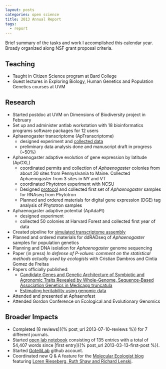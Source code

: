 ```yaml
---
layout: posts
categories: open science
title: 2013 Annual Report
tags:
  - report
---
```


Brief summary of the tasks and work I accomplished this calendar year. Broady organized along NSF grant proposal criteria.

## Teaching

* Taught in Citizen Science program at Bard College
* Guest lectures in Exploring Biology, Human Genetics and Population Genetics courses at UVM

## Research

* Started postdoc at UVM on Dimensions of Biodiversity project in February 
* Set up and administer antlab workstation with 18 bioinformatics programs software packages for 12 users
* Aphaenogaster transcriptome (ApTranscriptome)
    - designed experiment and [collected data](http://johnstantongeddes.org/ecological%20genetics/2013/03/21/thursday.html)
    - preliminary data analysis done and manuscript draft in progress (~50%)
* Aphaenogaster adaptive evolution of gene expression by latitude (ApGXL)
    - coordinated permits and collection of *Aphaenogaster* colonies from about 30 sites from Pennyslvania to Maine. Collected Aphaenogaster from 3 sites in NY and VT
    - coordinated Phytotron experiment with NCSU
    - Designed [protocol](http://johnstantongeddes.org/apgxl/2013/09/04/ApGXL-heat-shock-protocol.html) and collected first set of *Aphaenogaster* samples for RNAseq from Phytotron 
    - Planned and ordered materials for digital gene expression (DGE) tag analysis of Phytotron samples
* Aphaenogaster adaptive potential (ApAdaPt)
    - designed experiment
    - collected 50 colonies at Harvard Forest and collected first year of data
* Created pipeline for [simulated transcriptome assembly](https://github.com/johnstantongeddes/sim-transcriptome)
* Planned and ordered materials for ddRADseq of *Aphaenogaster* samples for population genetics
* Planning and DNA isolation for *Aphaenogaster* genome sequencing
* Paper (in press) *In defense of P-values: comment on the statistical methods actually used by ecologists* with Cristian Dambros and Cintia Gomez de Freitas
* Papers officially published:
    - [Candidate Genes and Genetic Architecture of Symbiotic and Agronomic Traits Revealed by Whole-Genome, Sequence-Based Association Genetics in Medicago truncatula](http://www.plosone.org/article/info%3Adoi%2F10.1371%2Fjournal.pone.0065688)
    - [Estimating heritability using genomic data](http://onlinelibrary.wiley.com/doi/10.1111/2041-210X.12129/abstract)
* Attended and presented at Aphaenofest
* Attended Gordon Conference on Ecological and Evolutionary Genomics

## Broader Impacts

* Completed [8 reviews]({% post_url 2013-07-10-reviews %}) for 7 different journals.
* Started [open lab notebook](http://johnstantongeddes.org/labnotebook.html) consisting of 135 entries with a total of 54,407 words since [first entry]({% post_url 2013-03-13-first-post %}).
* Started [GotelliLab](https://github.com/GotelliLab) github account.
* Coordinated new Q & A feature for the [Molecular Ecologist blog](http://www.molecularecologist.com/) featuring [Loren Rieseberg, Ruth Shaw and Richard Lenski](http://www.molecularecologist.com/author/johnstantongeddes/).

